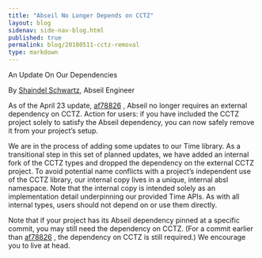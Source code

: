 ```yaml
---
title: "Abseil No Longer Depends on CCTZ"
layout: blog
sidenav: side-nav-blog.html
published: true
permalink: blog/20180511-cctz-removal
type: markdown
---
```


An Update On Our Dependencies

By [Shaindel Schwartz](mailto:shaindel@google.com), Abseil Engineer

As of the April 23 update, 
[af78826](https://github.com/abseil/abseil-cpp/commit/af7882601aad93ada881486eeaabc562f1733961)
, Abseil no longer requires an external dependency on CCTZ. Action for users:
if you have included the CCTZ project solely to satisfy the Abseil dependency,
you can now safely remove it from your project’s setup.

We are in the process of adding some updates to our Time library. As a
transitional step in this set of planned updates, we have added an internal
fork of the CCTZ types and dropped the dependency on the external CCTZ project.
To avoid potential name conflicts with a project’s independent use of the CCTZ
library, our internal copy lives in a unique, internal absl namespace. Note
that the internal copy is intended solely as an implementation detail
underpinning our provided Time APIs. As with all internal types, users should
not depend on or use them directly. 

Note that if your project has its Abseil dependency pinned at a specific
commit, you may still need the dependency on CCTZ. (For a commit earlier than
[af78826](https://github.com/abseil/abseil-cpp/commit/af7882601aad93ada881486eeaabc562f1733961)
, the dependency on CCTZ is still required.) We encourage you to live at head.
